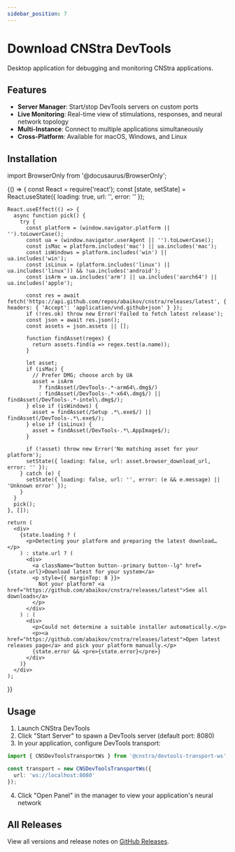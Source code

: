 ```yaml
---
sidebar_position: 7
---
```


# Download CNStra DevTools

Desktop application for debugging and monitoring CNStra applications.

## Features

- **Server Manager**: Start/stop DevTools servers on custom ports
- **Live Monitoring**: Real-time view of stimulations, responses, and neural network topology
- **Multi-Instance**: Connect to multiple applications simultaneously
- **Cross-Platform**: Available for macOS, Windows, and Linux

## Installation

import BrowserOnly from '@docusaurus/BrowserOnly';

<BrowserOnly>
  {() => {
    const React = require('react');
    const [state, setState] = React.useState({ loading: true, url: '', error: '' });

    React.useEffect(() => {
      async function pick() {
        try {
          const platform = (window.navigator.platform || '').toLowerCase();
          const ua = (window.navigator.userAgent || '').toLowerCase();
          const isMac = platform.includes('mac') || ua.includes('mac');
          const isWindows = platform.includes('win') || ua.includes('win');
          const isLinux = (platform.includes('linux') || ua.includes('linux')) && !ua.includes('android');
          const isArm = ua.includes('arm') || ua.includes('aarch64') || ua.includes('apple');

          const res = await fetch('https://api.github.com/repos/abaikov/cnstra/releases/latest', { headers: { 'Accept': 'application/vnd.github+json' } });
          if (!res.ok) throw new Error('Failed to fetch latest release');
          const json = await res.json();
          const assets = json.assets || [];

          function findAsset(regex) {
            return assets.find(a => regex.test(a.name));
          }

          let asset;
          if (isMac) {
            // Prefer DMG; choose arch by UA
            asset = isArm
              ? findAsset(/DevTools-.*-arm64\.dmg$/)
              : findAsset(/DevTools-.*-x64\.dmg$/) || findAsset(/DevTools-.*-intel\.dmg$/);
          } else if (isWindows) {
            asset = findAsset(/Setup .*\.exe$/) || findAsset(/DevTools-.*\.exe$/);
          } else if (isLinux) {
            asset = findAsset(/DevTools-.*\.AppImage$/);
          }

          if (!asset) throw new Error('No matching asset for your platform');
          setState({ loading: false, url: asset.browser_download_url, error: '' });
        } catch (e) {
          setState({ loading: false, url: '', error: (e && e.message) || 'Unknown error' });
        }
      }
      pick();
    }, []);

    return (
      <div>
        {state.loading ? (
          <p>Detecting your platform and preparing the latest download…</p>
        ) : state.url ? (
          <div>
            <a className="button button--primary button--lg" href={state.url}>Download latest for your system</a>
            <p style={{ marginTop: 8 }}>
              Not your platform? <a href="https://github.com/abaikov/cnstra/releases/latest">See all downloads</a>
            </p>
          </div>
        ) : (
          <div>
            <p>Could not determine a suitable installer automatically.</p>
            <p><a href="https://github.com/abaikov/cnstra/releases/latest">Open latest releases page</a> and pick your platform manually.</p>
            {state.error && <pre>{state.error}</pre>}
          </div>
        )}
      </div>
    );
  }}
</BrowserOnly>

## Usage

1. Launch CNStra DevTools
2. Click "Start Server" to spawn a DevTools server (default port: 8080)
3. In your application, configure DevTools transport:

```typescript
import { CNSDevToolsTransportWs } from '@cnstra/devtools-transport-ws';

const transport = new CNSDevToolsTransportWs({
  url: 'ws://localhost:8080'
});
```

4. Click "Open Panel" in the manager to view your application's neural network

## All Releases

View all versions and release notes on [GitHub Releases](https://github.com/abaikov/cnstra/releases).

